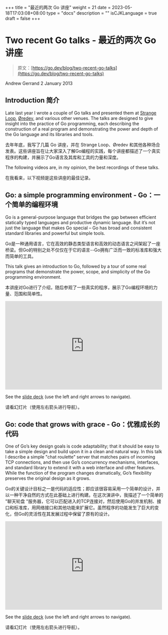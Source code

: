 +++
title = "最近的两次 Go 讲座"
weight = 21
date = 2023-05-18T17:03:08+08:00
type = "docs"
description = ""
isCJKLanguage = true
draft = false
+++

# Two recent Go talks - 最近的两次 Go 讲座

> 原文：[https://go.dev/blog/two-recent-go-talks](https://go.dev/blog/two-recent-go-talks)

Andrew Gerrand
2 January 2013

## Introduction 简介

Late last year I wrote a couple of Go talks and presented them at [Strange Loop](http://thestrangeloop.com/), [Øredev](http://oredev.com/), and various other venues. The talks are designed to give insight into the practice of Go programming, each describing the construction of a real program and demonstrating the power and depth of the Go language and its libraries and tools.

去年年底，我写了几篇 Go 讲座，并在 Strange Loop、Øredev 和其他各种场合发表。这些讲座旨在让大家深入了解Go编程的实践，每个讲座都描述了一个真实程序的构建，并展示了Go语言及其库和工具的力量和深度。

The following videos are, in my opinion, the best recordings of these talks.

在我看来，以下视频是这些讲座的最佳记录。

## Go: a simple programming environment - Go：一个简单的编程环境

Go is a general-purpose language that bridges the gap between efficient statically typed languages and productive dynamic language. But it’s not just the language that makes Go special – Go has broad and consistent standard libraries and powerful but simple tools.

Go是一种通用语言，它在高效的静态类型语言和高效的动态语言之间架起了一座桥梁。但Go的特别之处不仅仅在于它的语言--Go拥有广泛而一致的标准库和强大而简单的工具。

This talk gives an introduction to Go, followed by a tour of some real programs that demonstrate the power, scope, and simplicity of the Go programming environment.

本讲座对Go进行了介绍，随后参观了一些真实的程序，展示了Go编程环境的力量、范围和简单性。

<iframe src="https://player.vimeo.com/video/53221558?badge=0" width="500" height="281" frameborder="0" allowfullscreen="" mozallowfullscreen="" webkitallowfullscreen="" style="box-sizing: border-box;"></iframe>

See the [slide deck](https://go.dev/talks/2012/simple.slide) (use the left and right arrows to navigate).

请看幻灯片（使用左右箭头进行导航）。

## Go: code that grows with grace - Go：优雅成长的代码

One of Go’s key design goals is code adaptability; that it should be easy to take a simple design and build upon it in a clean and natural way. In this talk I describe a simple "chat roulette" server that matches pairs of incoming TCP connections, and then use Go’s concurrency mechanisms, interfaces, and standard library to extend it with a web interface and other features. While the function of the program changes dramatically, Go’s flexibility preserves the original design as it grows.

Go的关键设计目标之一是代码的适应性；即应该很容易采用一个简单的设计，并以一种干净自然的方式在此基础上进行构建。在这次演讲中，我描述了一个简单的 "聊天轮盘 "服务器，它可以匹配进入的TCP连接对，然后使用Go的并发机制、接口和标准库，用网络接口和其他功能来扩展它。虽然程序的功能发生了巨大的变化，但Go的灵活性在其发展过程中保留了原有的设计。

<iframe src="https://player.vimeo.com/video/53221560?badge=0" width="500" height="281" frameborder="0" allowfullscreen="" mozallowfullscreen="" webkitallowfullscreen="" style="box-sizing: border-box;"></iframe>

See the [slide deck](https://go.dev/talks/2012/chat.slide) (use the left and right arrows to navigate).

请看幻灯片（使用左右箭头进行导航）。
